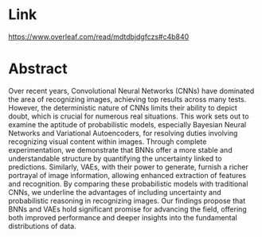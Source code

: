 # Link
https://www.overleaf.com/read/mdtdbjdgfczs#c4b840
# Abstract
Over recent years, Convolutional Neural Networks (CNNs) have dominated the area of recognizing images, achieving top results across many tests. However, the deterministic nature of CNNs limits their ability to depict doubt, which is crucial for numerous real situations. This work sets out to examine the aptitude of probabilistic models, especially Bayesian Neural Networks and Variational Autoencoders, for resolving duties involving recognizing visual content within images. Through complete experimentation, we demonstrate that BNNs offer a more stable and understandable structure by quantifying the uncertainty linked to predictions. Similarly, VAEs, with their power to generate, furnish a richer portrayal of image information, allowing enhanced extraction of features and recognition. By comparing these probabilistic models with traditional CNNs, we underline the advantages of including uncertainty and probabilistic reasoning in recognizing images. Our findings propose that BNNs and VAEs hold significant promise for advancing the field, offering both improved performance and deeper insights into the fundamental distributions of data.
